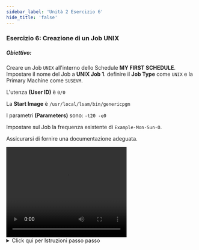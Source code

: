 ```yaml
---
sidebar_label: 'Unità 2 Esercizio 6'
hide_title: 'false'
---
```


### Esercizio 6: Creazione di un Job UNIX

##### Obiettivo:

Creare un Job ```UNIX``` all'interno dello Schedule **MY FIRST SCHEDULE**. Impostare il nome del Job a **UNIX Job 1**. definire il **Job Type** come ```UNIX``` e la Primary Machine come ```SUSEVM```.

L'utenza **(User ID)** è ```0/0```

La **Start Image** è ```/usr/local/lsam/bin/genericpgm```

I parametri **(Parameters)** sono: ```-t20 -e0```

Impostare sul Job la frequenza esistente di ```Example-Mon-Sun-O```.

Assicurarsi di fornire una documentazione adeguata.


<div>
<video width="320" height="240" controls>
  <source src="videobasic/U2E6.mp4" type="video/mp4"></source>
Your browser does not support the video tag.
</video>
</div>

<details>

<summary>Click qui per Istruzioni passo passo</summary>

**_Scenario: Creerete 1 UNIX Job in OpCon per eseguire lo stesso programma dell'esercizio precedente_**.

1. Nel menù **Administration**, fare doppio clic su **Job Master**.
2. Nell'elenco a discesa **Schedule** scegliere **My First Schedule**.
3. Fare clic sul pulsante **Add** nella barra degli strumenti di **Job Master**.
4. Nel campo di testo **Name** inserire **UNIX Job 1**.
5. Nell'elenco a discesa **Job Type** scegliere ```UNIX```.
6. Nell'elenco a discesa **Primary Machine** scegliere ```SUSEVM``` come macchina su cui eseguire il Job.
7. Nell'elenco a discesa **User** selezionare ```0/0```
8. Nel campo **Start Image** digitare:

```
/usr/local/lsam/bin/genericpgm
```

9.	Nella sezione **Parameters** inserire: 

```
-t20 -e0
```

10. Fare clic sul pulsante **Save** nella barra degli strumenti di **Job Master**.
11. Nella schermata **Job Master** nelle **Job Properties**, Selezionare la scheda **Frequency**.
12. Nel riquadro **Frequency** list frame, Fare clic sul pulsante **Add**.
13. Scegliere l'opzione **Use Existing Frequency**.
    * Nell'elenco a discesa **Frequency** selezionare ```Example-Mon-Sun-O```.
    * Fare clic sul pulsante **Next**.
    * Fare clic sul pulsante **Finish**.
14. Selezionare la scheda **Documentation** e digitare **This is a ```UNIX``` training Job**.
15. Fare clic sul pulsante **Save** nella barra degli strumenti di **Job Master**.
16. Chiudere la schermata **Job Master**.

</details>
